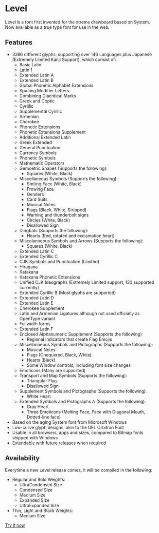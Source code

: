 # Level
Level is a font first invented for the xtreme drawboard based on System. Now available as a true type font for use in the web.

## Features
- 3386 different glyphs, supporting over 146 Languages plus Japanese (Extremely Limited Kanji Support), which consist of:
  - Basic Latin
  - Latin 1
  - Extended Latin A
  - Extended Latin B
  - Global Phonetic Alphabet Extensions
  - Spacing Modifier Letters
  - Combining Diacritical Marks
  - Greek and Coptic
  - Cyrillic
  - Supplemental Cyrillic
  - Armenian
  - Cherokee
  - Phonetic Extensions
  - Phonetic Extensions Supplement
  - Additional Extended Latin
  - Greek Extended
  - General Punctuation
  - Currency Symbols
  - Phonetic Symbols
  - Mathematic Operators
  - Gemoetric Shapes (Supports the following):
    - Squares (White, Black)
  - Miscellaneous Symbols (Supports the following):
    - Smiling Face (White, Black)
    - Frowing Face
    - Genders
    - Card Suits
    - Musical Notes
    - Flags (Black, White, Stripped)
    - Warning and thunderbolt signs
    - Circles (White, Black)
    - Disallowed Sign
  - Dingbats (Supports the following):
    - Hearts (Red, rotated and exclamation heart)
  - Miscelanneous Symbols and Arrows (Supports the following):
    - Squares (White, Black)
  - Extended Latin C
  - Extended Cyrillic C
  - CJK Symbols and Punctuation (Limited)
  - Hiragana
  - Katakana
  - Katakana Phonetic Extensions
  - Unified CJK Ideographs (Extremely Limited support, 130 supported currently)
  - Extended Cyrillic B (Most glyphs are supported)
  - Extended Latin D
  - Extended Latin E
  - Cherokee Supplement
  - Latin and Armenian Ligatures although not used officially as OpenType variant
  - Fullwidth forms
  - Extended Latin F
  - Enclosed Alphanumeric Supplement (Supports the following)
    - Regional Indicators that create Flag Emojis
  - Miscelanneous Symbols and Pictographs (Supports the following):
    - Musical Notes
    - Flags (Chequered, Black, White)
    - Hearts (Black)
    - Some Window controls, including font size changes
  - Emoticons (Many are supported)
  - Transport and Map Symbols (Supports the following):
    - Triangular Flag
    - Disallowed Sign
  - Supplement Symbols and Pictographs (Supports the following):
    - White Heart
  - Extended Symbols and Pictographs A (Supports the following):
    - Gray Heart
    - Three Emoticons (Melting Face, Face with Diagonal Mouth, Dotted-line face)
- Based on the aging System font from Microsoft Windows
- Low-curve glyph designs, akin to the OFL Orbitron Font
- Usable in all browsers, apps and sizes, compared to Bitmap fonts shipped with Windows
- Extendable with future releases when required

## Availability
Everytime a new Level release comes, it will be compiled in the following:
- Regular and Bold Weights:
  - UltraCondensed Size
  - Condensed Size
  - Medium Size
  - Expanded Size
  - UltraExpanded Size
- Thin, Light and Black Weights:
  - Medium Size

[Try it now](https://awikia.github.io/Level/Main.html)
